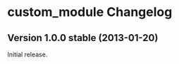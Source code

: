 custom_module Changelog
=======================

Version 1.0.0 stable (2013-01-20)
---------------------------------

Initial release.